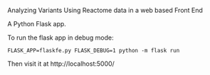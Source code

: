 Analyzing Variants Using Reactome data in a web based Front End

A Python Flask app. 

To run the flask app in debug mode:

```FLASK_APP=flaskfe.py FLASK_DEBUG=1 python -m flask run```

Then visit it at http://localhost:5000/